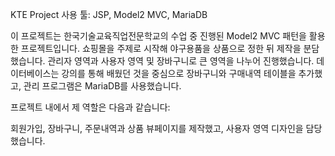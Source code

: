 KTE Project 사용 툴: JSP, Model2 MVC, MariaDB

이 프로젝트는 한국기술교육직업전문학교의 수업 중 진행된 Model2 MVC 패턴을 활용한 프로젝트입니다. 쇼핑몰을 주제로 시작해 야구용품을 상품으로 정한 뒤 제작을 분담했습니다. 관리자 영역과 사용자 영역 및 장바구니로 큰 영역을 나누어 진행했습니다.
데이터베이스는 강의를 통해 배웠던 것을 중심으로 장바구니와 구매내역 테이블을 추가했고, 관리 프로그램은 MariaDB를 사용했습니다.

프로젝트 내에서 제 역할은 다음과 같습니다:

회원가입, 장바구니, 주문내역과 상품 뷰페이지를 제작했고, 사용자 영역 디자인을 담당했습니다.
